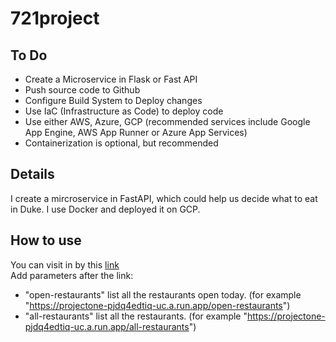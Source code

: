 # 721project

## To Do
* Create a Microservice in Flask or Fast API
* Push source code to Github
* Configure Build System to Deploy changes
* Use IaC (Infrastructure as Code) to deploy code
* Use either AWS, Azure, GCP (recommended services include Google App Engine, AWS App Runner or Azure App Services)
* Containerization is optional, but recommended

## Details
I create a mircroservice in FastAPI, which could help us decide what to eat in Duke. I use Docker and deployed it on GCP.

## How to use
You can visit in by this [link](https://projectone-pjdq4edtiq-uc.a.run.app)  
Add parameters after the link: 
* "open-restaurants" list all the restaurants open today. (for example "https://projectone-pjdq4edtiq-uc.a.run.app/open-restaurants") 
* "all-restaurants" list all the restaurants. (for example "https://projectone-pjdq4edtiq-uc.a.run.app/all-restaurants")
  
